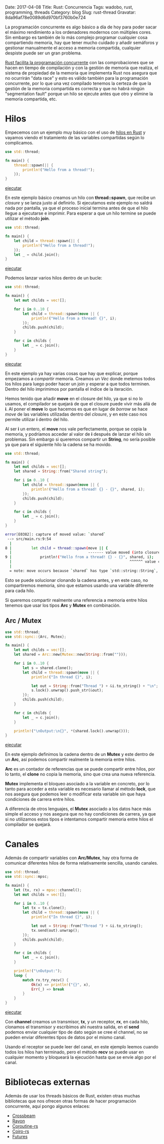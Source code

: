Date: 2017-04-08
Title: Rust: Concurrencia
Tags: wadobo, rust, programming, threads
Category: blog
Slug: rust-thread
Gravatar: 8da96af78e0089d6d970bf3760b0e724

La programación concurrente es algo básico a día de hoy para poder sacar el
máximo rendimiento a los ordenadores modernos con múltiples cores. Sin
embargo es también de lo más complejo programar cualquier cosa compartiendo
memoria, hay que tener mucho cuidado y añadir semáforos y gestionar
manualmente el acceso a memoria compartida, cualquier despiste puede ser un
gran problema.

[Rust facilita la programación concurrente][1] con las comprobaciones que se
hacen en tiempo de compilación y con la gestión de memoria que realiza, el
sistema de propiedad de la memoria que implementa Rust nos asegura que no
ocurrirán "data race" y esto es válido también para la programación
concurrente, por lo que una vez compilado tenemos la certeza de que la
gestión de la memoria compartida es correcta y que no habrá ningún
"segmentation fault" porque un hilo se ejecute antes que otro y elimine la
memoria compartida, etc.

# Hilos

Empecemos con un ejemplo muy básico con el uso de [hilos en Rust][2] y vayamos
viendo el tratamiento de las variables compartidas según lo complicamos.

```rust
use std::thread;

fn main() {
    thread::spawn(|| {
        println!("Hello from a thread!");
    });
}
```
[ejecutar][20]

En este ejemplo básico creamos un hilo con **thread::spawn**, que recibe un
*closure* y se lanza justo al definirlo. Si ejecutamos este ejemplo no
saldrá nada por pantalla, ya que el proceso inicial termina antes de que el
hilo llegue a ejecutarse e imprimir. Para esperar a que un hilo termine se
puede utilizar el método **join**.

```rust
use std::thread;

fn main() {
    let child = thread::spawn(|| {
        println!("Hello from a thread!");
    });
    let _ = child.join();
}
```
[ejecutar][21]

Podemos lanzar varios hilos dentro de un bucle:

```rust
use std::thread;

fn main() {
    let mut childs = vec![];

    for i in 0..10 {
        let child = thread::spawn(move || {
            println!("Hello from a thread! {}", i);
        });
        childs.push(child);
    }

    for c in childs {
        let _ = c.join();
    }
}
```
[ejecutar][22]

En este ejemplo ya hay varias cosas que hay que explicar, porque empezamos
a *compartir* memoria. Creamos un *Vec* donde metemos todos los hilos para
luego poder hacer un join y esperar a que todos terminen. Dentro del hilo
imprimimos por pantalla el índice de la iteración.

Hemos tenido que añadir **move** en el closure del hilo, ya que si no lo
usamos, el compilador se quejará de que el closure puede vivir más allá de
**i**. Al poner el **move** lo que hacemos es que en lugar de *borrow* se
hace *move* de las variables utilizadas dentro del *closure*, y en este
caso nos permite utilizar **i** dentro del hilo.

Al ser **i** un entero, el **move** nos vale perfectamente, porque se copia
la memoria, y podríamos acceder al valor de **i** después de lanzar el hilo
sin problemas. Sin embargo si queremos compartir un **String**, no sería
posible ya que para el siguiente hilo la cadena se ha movido.

```rust
use std::thread;

fn main() {
    let mut childs = vec![];
    let shared = String::from("Shared string");

    for i in 0..10 {
        let child = thread::spawn(move || {
            println!("Hello from a thread! {} - {}", shared, i);
        });
        childs.push(child);
    }

    for c in childs {
        let _ = c.join();
    }
}
```

```bash
error[E0382]: capture of moved value: `shared`
 --> src/main.rs:9:54
  |
8 |         let child = thread::spawn(move || {
  |                                   ------- value moved (into closure) here
9 |             println!("Hello from a thread! {} - {}", shared, i);
  |                                                      ^^^^^^ value captured here after move
  |
  = note: move occurs because `shared` has type `std::string::String`, which does not implement the `Copy` trait
```

Esto se puede solucionar clonando la cadena antes, y en este caso, no
compartiremos memoria, sino que estamos usando una variable diferente para
cada hilo.

Si queremos compartir realmente una referencia a memoria entre hilos
tenemos que usar los tipos **Arc** y **Mutex** en combinación.

## Arc / Mutex

```rust
use std::thread;
use std::sync::{Arc, Mutex};

fn main() {
    let mut childs = vec![];
    let shared = Arc::new(Mutex::new(String::from("")));

    for i in 0..10 {
        let s = shared.clone();
        let child = thread::spawn(move || {
            println!("In thread {}", i);

            let out = String::from("Thread ") + &i.to_string() + "\n";
            s.lock().unwrap().push_str(&out);
        });
        childs.push(child);
    }

    for c in childs {
        let _ = c.join();
    }

    println!("\nOutput:\n{}", *(shared.lock().unwrap()));
}
```
[ejecutar][23]

En este ejemplo definimos la cadena dentro de un **Mutex** y este dentro de
un **Arc**, así podemos compartir realmente la memoria entre hilos.

**Arc** es un contador de referencias que se puede compartir entre hilos,
por lo tanto, el **clone** no copia la memoria, sino que crea una nueva
referencia.

**Mutex** implementa el bloqueo asociado a la variable en concreto, por lo
tanto para acceder a esta variable es necesario llamar al método **lock**,
que nos asegura que podemos leer o modificar esta variable sin que haya
condiciones de carrera entre hilos.

A diferencia de otros lenguajes, el **Mutex** asociado a los datos hace más
simple el acceso y nos asegura que no hay condiciones de carrera, ya que si
no utilizamos estos tipos e intentamos compartir memoria entre hilos el
compilador se quejará.

# Canales

Además de compartir variables con **Arc/Mutex**, hay otra forma de
comunicar diferentes hilos de forma relativamente sencilla, usando canales.

```rust
use std::thread;
use std::sync::mpsc;

fn main() {
    let (tx, rx) = mpsc::channel();
    let mut childs = vec![];

    for i in 0..10 {
        let tx = tx.clone();
        let child = thread::spawn(move || {
            println!("In thread {}", i);

            let out = String::from("Thread ") + &i.to_string();
            tx.send(out).unwrap();
        });
        childs.push(child);
    }

    for c in childs {
        let _ = c.join();
    }

    println!("\nOutput:");
    loop {
        match rx.try_recv() {
            Ok(x) => println!("{}", x),
            Err(_) => break
        }
    }
}
```
[ejecutar][24]

Con **channel** creamos un transmisor, **tx**, y un receptor, **rx**, en
cada hilo, clonamos el transmisor y escribimos ahí nuestra salida, en el
**send** podemos enviar cualquier tipo de dato según se cree el channel, no
se pueden enviar diferentes tipos de datos por el mismo canal.

Usando el receptor se puede leer del canal, en este ejemplo leemos cuando
todos los hilos han terminado, pero el método **recv** se puede usar en
cualquier momento y bloqueará la ejecución hasta que se envíe algo por el
canal.

# Bibliotecas externas

Además de usar los threads básicos de Rust, existen otras muchas
bibliotecas que nos ofrecen otras formas de hacer programación concurrente,
aquí pongo algunos enlaces:

 * [Crossbeam][4]
 * [Rayon][5]
 * [Coroutine-rs][6]
 * [Coiro-rs][7]
 * [Futures][3]

[1]: https://doc.rust-lang.org/book/concurrency.html
[2]: https://doc.rust-lang.org/book/concurrency.html#threads
[3]: https://tokio.rs/docs/getting-started/futures/
[4]: https://github.com/aturon/crossbeam
[5]: https://github.com/nikomatsakis/rayon
[6]: https://github.com/rustcc/coroutine-rs
[7]: https://github.com/zonyitoo/coio-rs


[20]: https://play.rust-lang.org/?code=use%20std%3A%3Athread%3B%0A%0Afn%20main()%20%7B%0A%20%20%20%20thread%3A%3Aspawn(%7C%7C%20%7B%0A%20%20%20%20%20%20%20%20println!(%22Hello%20from%20a%20thread!%22)%3B%0A%20%20%20%20%7D)%3B%0A%7D%0A%20&version=stable&backtrace=0
[21]: https://play.rust-lang.org/?code=use%20std%3A%3Athread%3B%0A%0Afn%20main()%20%7B%0A%20%20%20%20let%20child%20%3D%20thread%3A%3Aspawn(%7C%7C%20%7B%0A%20%20%20%20%20%20%20%20println!(%22Hello%20from%20a%20thread!%22)%3B%0A%20%20%20%20%7D)%3B%0A%20%20%20%20let%20_%20%3D%20child.join()%3B%0A%7D&version=stable&backtrace=0
[22]: https://play.rust-lang.org/?code=use%20std%3A%3Athread%3B%0A%0Afn%20main()%20%7B%0A%20%20%20%20let%20mut%20childs%20%3D%20vec!%5B%5D%3B%0A%0A%20%20%20%20for%20i%20in%200..10%20%7B%0A%20%20%20%20%20%20%20%20let%20child%20%3D%20thread%3A%3Aspawn(move%20%7C%7C%20%7B%0A%20%20%20%20%20%20%20%20%20%20%20%20println!(%22Hello%20from%20a%20thread!%20%7B%7D%22%2C%20i)%3B%0A%20%20%20%20%20%20%20%20%7D)%3B%0A%20%20%20%20%20%20%20%20childs.push(child)%3B%0A%20%20%20%20%7D%0A%0A%20%20%20%20for%20c%20in%20childs%20%7B%0A%20%20%20%20%20%20%20%20let%20_%20%3D%20c.join()%3B%0A%20%20%20%20%7D%0A%7D&version=stable&backtrace=0
[23]: https://play.rust-lang.org/?code=use%20std%3A%3Athread%3B%0Ause%20std%3A%3Async%3A%3A%7BArc%2C%20Mutex%7D%3B%0A%0Afn%20main()%20%7B%0A%20%20%20%20let%20mut%20childs%20%3D%20vec!%5B%5D%3B%0A%20%20%20%20let%20shared%20%3D%20Arc%3A%3Anew(Mutex%3A%3Anew(String%3A%3Afrom(%22%22)))%3B%0A%0A%20%20%20%20for%20i%20in%200..10%20%7B%0A%20%20%20%20%20%20%20%20let%20s%20%3D%20shared.clone()%3B%0A%20%20%20%20%20%20%20%20let%20child%20%3D%20thread%3A%3Aspawn(move%20%7C%7C%20%7B%0A%20%20%20%20%20%20%20%20%20%20%20%20println!(%22In%20thread%20%7B%7D%22%2C%20i)%3B%0A%0A%20%20%20%20%20%20%20%20%20%20%20%20let%20out%20%3D%20String%3A%3Afrom(%22Thread%20%22)%20%2B%20%26i.to_string()%20%2B%20%22%5Cn%22%3B%0A%20%20%20%20%20%20%20%20%20%20%20%20s.lock().unwrap().push_str(%26out)%3B%0A%20%20%20%20%20%20%20%20%7D)%3B%0A%20%20%20%20%20%20%20%20childs.push(child)%3B%0A%20%20%20%20%7D%0A%0A%20%20%20%20for%20c%20in%20childs%20%7B%0A%20%20%20%20%20%20%20%20let%20_%20%3D%20c.join()%3B%0A%20%20%20%20%7D%0A%0A%20%20%20%20println!(%22%5CnOutput%3A%5Cn%7B%7D%22%2C%20*(shared.lock().unwrap()))%3B%0A%7D%0A&version=stable&backtrace=0
[24]: https://play.rust-lang.org/?code=use%20std%3A%3Athread%3B%0Ause%20std%3A%3Async%3A%3Ampsc%3B%0A%0Afn%20main()%20%7B%0A%20%20%20%20let%20(tx%2C%20rx)%20%3D%20mpsc%3A%3Achannel()%3B%0A%20%20%20%20let%20mut%20childs%20%3D%20vec!%5B%5D%3B%0A%0A%20%20%20%20for%20i%20in%200..10%20%7B%0A%20%20%20%20%20%20%20%20let%20tx%20%3D%20tx.clone()%3B%0A%20%20%20%20%20%20%20%20let%20child%20%3D%20thread%3A%3Aspawn(move%20%7C%7C%20%7B%0A%20%20%20%20%20%20%20%20%20%20%20%20println!(%22In%20thread%20%7B%7D%22%2C%20i)%3B%0A%0A%20%20%20%20%20%20%20%20%20%20%20%20let%20out%20%3D%20String%3A%3Afrom(%22Thread%20%22)%20%2B%20%26i.to_string()%3B%0A%20%20%20%20%20%20%20%20%20%20%20%20tx.send(out).unwrap()%3B%0A%20%20%20%20%20%20%20%20%7D)%3B%0A%20%20%20%20%20%20%20%20childs.push(child)%3B%0A%20%20%20%20%7D%0A%0A%20%20%20%20for%20c%20in%20childs%20%7B%0A%20%20%20%20%20%20%20%20let%20_%20%3D%20c.join()%3B%0A%20%20%20%20%7D%0A%0A%20%20%20%20println!(%22%5CnOutput%3A%22)%3B%0A%20%20%20%20loop%20%7B%0A%20%20%20%20%20%20%20%20match%20rx.try_recv()%20%7B%0A%20%20%20%20%20%20%20%20%20%20%20%20Ok(x)%20%3D%3E%20println!(%22%7B%7D%22%2C%20x)%2C%0A%20%20%20%20%20%20%20%20%20%20%20%20Err(_)%20%3D%3E%20break%0A%20%20%20%20%20%20%20%20%7D%0A%20%20%20%20%7D%0A%7D%0A&version=stable&backtrace=0
